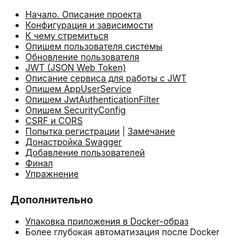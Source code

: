 - [Начало. Описание проекта](./step-01-p1.md)
- [Конфигурация и зависимости](./step-02-p1.md)
- [К чему стремиться](./step-02-p2.md)
- [Опишем пользователя системы](./step-03.md)
- [Обновление пользователя](./step-04.md)
- [JWT (JSON Web Token) ](./step-05-about-jwt.md)
- [Описание сервиса для работы с JWT](./step-05.md)
- [Опишем AppUserService](./step-06.md)
- [Опишем JwtAuthenticationFilter](./step-07.md)
- [Опишем SecurityConfig](./step-08.md)
- [CSRF и CORS](./step-08-csrf-cors.md)
- [Попытка регистрации](./step-09.md) \| [Замечание](./step-09-comment.md)
- [Донастройка Swagger](./step-09-swagger.md)
- [Добавление пользователей](./step-10.md)
- [Финал](./step-11.md)
- [Упражнение](./step-12-exercises.md)

### Дополнительно

- [Упаковка приложения в Docker-образ](./step-13-docker.md)
- Более глубокая автоматизация после Docker
